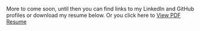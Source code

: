 More to come soon, until then you can find links to my LinkedIn and GitHub profiles or download my resume below. Or you click here to [View PDF Resume](Resume_17_07.pdf)


